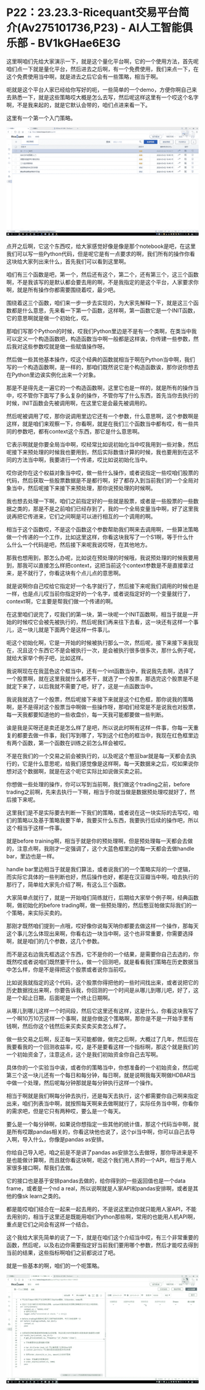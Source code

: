 # P22：23.23.3-Ricequant交易平台简介(Av275101736,P23) - AI人工智能俱乐部 - BV1kGHae6E3G

这里啊咱们先给大家演示一下，就是这个量化平台啊，它的一个使用方法，首先呢咱们点一下就是量化平台，然后进去之后啊，有一个免费使用，我们来点一下，在这个免费使用当中啊，就是进去之后它会有一些策略，相当于啊。

呃就是这个平台人家已经给你写好的呃，一些简单的一个demo，方便你啊自己来去熟悉一下，就是这些策略哎大概是怎么去写，然后呢这样这里有一个哎这个名字啊，不是我来起的，就是它默认会带的，咱们点进来看一下。

这里有一个第一个入门策略。

![](img/5519d8e0da84369596a391321f150602_1.png)

点开之后啊，它这个东西哎，给大家感觉好像是像是那个notebook是吧，在这里我们可以写一些Python代码，但是呢它是有一点要求的啊，我们所有的操作你看这块给大家列出来什么，首先我们可以看到这里啊。

咱们有三个函数是吧，第一个，然后还有这个，第二个，还有第三个，这三个函数啊，不是我该写的是默认都会要去用的啊，不是我指定的是这个平台，人家要求你啊，就是所有操作你都需要围绕着哎，最少吧。

围绕着这三个函数，咱们来一步一步去实现的，为大家先解释一下，就是这三个函数都是什么意思，先来看一下第一个函数，这样啊，第一函数它是一个INIT函数，它的意思啊就是做一个初始化，哎。

那咱们写那个Python的时候，哎我们Python里边是不是有一个类啊，在类当中我可以定义一个构造函数吧，构造函数当中啊一般都是这样诶，你传建一些参数，然后我对这些参数哎就是做一些赋值操作呀。

然后做一些其他基本操作，哎这个经典的函数就相当于啊在Python当中啊，我们写的一个构造函数啊，是一样的，那咱们既然说它是个构造函数诶，那你说你想去在Python里边诶实例化出来一个对象。

那是不是得先走一遍它的一个构造函数啊，这里它也是一样的，就是所有的操作当中，哎不管你下面写了多么复杂的操作，不管你写了什么东西，首先当你去执行的时候，INIT函数会先被调用啊，在这里它是会最先被调用的。

然后呢被调用了哎，那你说调用里边它还有一个参数，什么意思啊，这个参数啊是这样，就是咱们来观察一下，你看啊，就是在我们三个函数当中都有哎，有一些共同的参数吧，都有context这个东西，那它是什么意思啊。

它表示啊就是你要全局当中啊，哎经常比如说初始化当中哎我用到一些对象，然后呢接下来预处理的时候我也要用到，然后实际数值计算的时候，我也要用到在这不同的方法当中啊，我要进行一个传递，哎比如说初始化当中。

哎你说你在这个权益对象当中哎，做一些什么操作，或者说指定一些哎咱们股票的代码，然后获取一些股票数据是不是都行啊，好了都存入到当前我们的一个全局对象当中，然后呢接下来接下来预处理，那你说预处理的时候啊。

我也想去处理一下啊，咱们之前指定好的一些就是股票，或者是一些股票的一些数据之类的，那是不是之前咱们已经存到了，我的一个全局变量当中啊，好了这里我说再把它传进来，它们之间啊是可以进行相互的一个调用的啊。

相当于这个函数哎，不是这个函数这个参数帮助我们啊来去调用啊，一些算法策略做一个传递的一个工作，比如这里这样，你看这块我写了一个S1啊，等于什么什么什么一个代码是吧，然后接下来呢我说哎呀，在其他地方。

那我也想用到，那怎么办呢，比如说在预处理的时候哦，我说预处理的时候我要用到，那我可以直接怎么样把context，这把当前这个context参数是不是直接拿过来，是不就行了，你看这块有个点儿点的意思啊。

就是说啊你自己哎给它指定好一个名字就行了，然后接下来呢我们调用的时候也是一样，也是点儿哎当前你指定好的一个名字，或者说指定好的一个变量就行了，context啊，它主要是帮我们做一个传递的啊。

在这里咱们说完了，哎我们的第一块，第一块呢一个INIT函数啊，相当于就是一开始的时候哎它会被先被执行的，然后呢我们再来往下去看，这一块还有这样一个事儿，这一块儿就是下面两个是这样一件事儿。

呃这个初始化啊，它是一开始的时候被执行那么一次，然后呢，接下来接下来我现在，况且这个东西它不是会被执行一次，是会被执行很多很多次，那什么例子呢，就给大家举个例子吧，比如这样。

我说啊现在在我蓝色这个框当中，还有一个int函数当中，我说我先去啊，选择了一个股票啊，就在这里我就什么都不干，就选了一个股票，那选完这个股票是不是就定下来了，以后我就不需要了吧，好了，这是一点函数当中。

我说我就选了一个股票，然后呢接下来接下来就是这个红色框，那你说我的策略啊，是不是得对这个股票当中啊做一些操作呀，那咱们经常是不是说我也对股票，每一天我都要知道他的一些收盘价，每一天我可能都要做一些判断。

诶是我是买呀还是卖还是怎么样了是吧，所以说此时啊有这样一件事，你每一天重复的都要去做一件事，我们写到哪了，写到这个红色的框当中，我现在红色框里边有两个函数，第一个函数在训练之前怎么样会被哎。

不是在我们的一个交易之前会被执行的，以及呢这个憨豆bar就是每一天都会去执行的，它是什么意思呢，给我们感觉像是这样啊，每一天数据来之后，哎如果说你想对这个数据啊，就是在这个呃它实际比如说做买卖之前。

你想做一些处理的操作，你可以写到当前啊，我们做这个trading之前，before trading之前啊，先来去执行一下啊，相当于你就当做是数据预处理哎就好了，然后接下来呢。

这里我们是不是实际要去判断一下我们的策略，或者说在这一块实际的去写哎，咱们的策略以及基于策略我要下单，我要买什么东西，我要执行后续的操作吧，所以这个相当于这样一件事。

就是before training啊，相当于就是你的预处理啊，但是预处理每一天都会去做的，注意点啊，我刚才一定强调了，这个大蓝色框里边的每一天都会去做handle bar，里边也是一样。

handle bar里边相当于就是我们算法，或者说我们的一个策略实际的一个逻辑，而实际它具体的一些判断也好，然后操作也好，都是在汉豆瓣当中啊，咱去执行的那行了，简单给大家先介绍了啊，有这么三个函数。

大家简单点就行了，就是一开始咱们简练就行，后期给大家举个例子啊，经典函数啊，做初始化的before trading啊，做一些预处理的，然后憨豆帕做实际我们的一个策略，来实际买卖的。

那刚才既然咱们提到一点哦，哎好像你说每天呐你都要去做这样一个操作，那每天这个事儿怎么体现出来啊，你看右边一块当中啊，这个也非常重要，你需要选择啊，就是咱们的几个参数，这几个参数。

而不是这右边我先框选这个东西，它不是你的一个结果，是需要你自己去选的，你既然哎或者说咱们既然要干什么，做一个回测吧，就是看看我们策略在历史数据当中怎么样，你是不是得把这个股票或者说你当前哎。

比如说我就指定的这个代码，这个股票你得把他的一些时间找出来，或者说把它的历史数据找出来啊，你要告诉我，你回测的一个时间是从哪儿到哪儿吧，好了，这是一个起止日期，后面呢是一个终止日期啊。

从哪儿到哪儿这样一个时间段，然后它这里还有这样，这是什么，你看这块我写了一个啊10万10万这样一个事啊，就是你做这个策略啊，那你是不是一开始手里有钱啊，然后你这个钱然后来买卖买卖买卖怎么样了。

做一些交易之后啊，反正每一天可能都做，做完之后啊，大概过了几年，然后现在我要看我的一个回测收益率，哎，是不是要看这样一个指标啊，那这个就是我们的一个初始资金了，注意这点，这个是我们初始资金你自己去写啊。

具体你的一个实验当中诶，或者你的策略当中，你想准备的一个初始资金，然后呢第三个这一块儿还有一个每日和每分钟，每日啊，就是说啊我每天啊做HDBAR当中做一个处理，然后呢每分钟那就是每分钟执行这样一个操作。

相当于啊就是我们啊每分钟去执行，还是每天去执行，这个都需要你自己啊来指定出来，咱们列表当中啊，就按照每天啊来去做啊就行了，实际任务当中啊，你看你的需求吧，但是它只有两种哎，要么是一个每天。

要么是一个每分钟啊，如果说你想指定一些其他的统计值，那这个代码当中啊，就是所有哎跟pandas相关的，你看这块他也说了，这个pi当中啊，你可以自己去导入啊，导入什么，你像是pandas as安排。

你给自己导入吧，咱之前是不是讲了pandas as安排怎么去做呀，那你导进来是不是也能做计算啊，而且就你看这块啊，呃这个我们用人界的一个API，相当于用人家很多接口啊，帮我们去做。

它的接口也是基于安排pandas去做的，给你得到的一些返回值也是一个data frame，或者是一个nd a real，所以说啊就是人家API和pandas安排啊，或者是其他的像sk learn之类的。

都是能哎咱们结合在一起来一起去用的，不是说这里边你就只能用人家API，不能去用别的，相当于这里还是既能用咱们Python那些啊，常用的也能用人机API啊，重点是它们之间会有这样一个结合。

这个我给大家先简单的说了一下，就是在咱们这个介绍当中哎，有三个非常重要的函数，然后呢，以及右边你需要指定好当前我们要用哪个参数，然后才能哎去得到当前的结果，这些指标啊咱们之前都说过了吧。

就是一些基本的啊，咱们的一个呃策略。

![](img/5519d8e0da84369596a391321f150602_3.png)